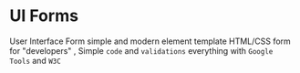 # UI Forms 
User Interface Form  simple and modern element  template HTML/CSS form  for "developers" , Simple `code` and `validations` everything with `Google Tools` and `W3C`


